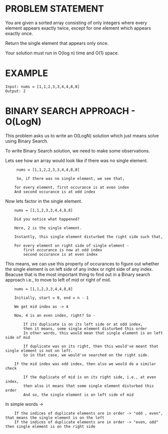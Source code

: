 # PROBLEM STATEMENT

You are given a sorted array consisting of only integers where every element appears exactly twice, except for one element which appears exactly once.

Return the single element that appears only once.

Your solution must run in O(log n) time and O(1) space.


# EXAMPLE

    Input: nums = [1,1,2,3,3,4,4,8,8]
    Output: 2

# BINARY SEARCH APPROACH - O(LogN)

This problem asks us to write an O(LogN) solution which just means solve using Binary Search.

To write Binary Search solution, we need to make some observations.

Lets see how an array would look like if there was no single element.

		 nums = [1,1,2,2,3,3,4,4,8,8]
		 
		 So, if there was no single element, we see that, 
		 
		for every element, first occurance is at even index
		And second occurance is at odd index
		
Now lets factor in the single element.
		
		nums = [1,1,2,3,3,4,4,8,8]
		
		Did you notice what happened?
		
		Here, 2 is the single element.
		
		Instantly, this single element disturbed the right side such that,
		
		For every element on right side of single element - 
			first occurance is now at odd index
			second occurance is at even index
			

This means, we can use this property of occurances to figure out whether the single element is on left side of any index or right side of any index. Beacuse that is the most important thing to find out in a Binary search approach i.e., to move to left of mid or right of mid.

		
		nums = [1,1,2,3,3,4,4,8,8]
			
		Initially, start = 0, end = n - 1
		
		We get mid index as -> 4
		
		Now, 4 is an even index, right? So - 
		
			If its duplicate is on its left side or at odd index,
			then it means, some single element disturbed this order
			In other words, this would mean that single element is on left side of mid
			
			If duplicate was on its right, then this would've meant that single element is not on left. 
			So in that case, we would've searched on the right side.
			
		If the mid index was odd index, then also we would do a similar check
		
			If the duplicate of mid is on its right side, i.e., at even index,
			then also it means that some single element disturbed this order
			And so, the single element is on left side of mid
			
			
In simple words -> 

		If the indices of duplicate elements are in order -> "odd , even", that means the single element is on the left
		If the indices of duplicate elements are in order -> "even, odd" then single element is on the right side